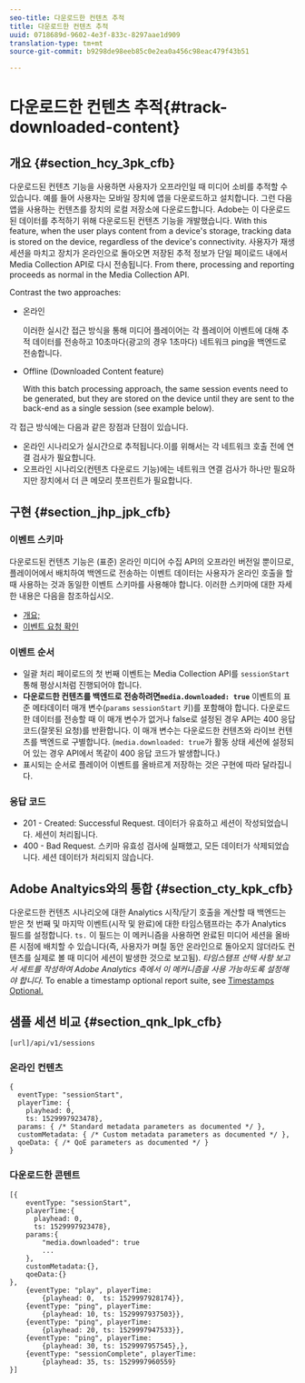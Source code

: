 ```yaml
---
seo-title: 다운로드한 컨텐츠 추적
title: 다운로드한 컨텐츠 추적
uuid: 0718689d-9602-4e3f-833c-8297aae1d909
translation-type: tm+mt
source-git-commit: b9298de98eeb85c0e2ea0a456c98eac479f43b51

---
```



# 다운로드한 컨텐츠 추적{#track-downloaded-content}

## 개요 {#section_hcy_3pk_cfb}

다운로드된 컨텐츠 기능을 사용하면 사용자가 오프라인일 때 미디어 소비를 추적할 수 있습니다. 예를 들어 사용자는 모바일 장치에 앱을 다운로드하고 설치합니다. 그런 다음 앱을 사용하는 컨텐츠를 장치의 로컬 저장소에 다운로드합니다. Adobe는 이 다운로드된 데이터를 추적하기 위해 다운로드된 컨텐츠 기능을 개발했습니다. With this feature, when the user plays content from a device's storage, tracking data is stored on the device, regardless of the device's connectivity. 사용자가 재생 세션을 마치고 장치가 온라인으로 돌아오면 저장된 추적 정보가 단일 페이로드 내에서 Media Collection API로 다시 전송됩니다. From there, processing and reporting proceeds as normal in the Media Collection API.

Contrast the two approaches:

* 온라인

   이러한 실시간 접근 방식을 통해 미디어 플레이어는 각 플레이어 이벤트에 대해 추적 데이터를 전송하고 10초마다(광고의 경우 1초마다) 네트워크 ping을 백엔드로 전송합니다.

* Offline (Downloaded Content feature)

   With this batch processing approach, the same session events need to be generated, but they are stored on the device until they are sent to the back-end as a single session (see example below).

각 접근 방식에는 다음과 같은 장점과 단점이 있습니다.
* 온라인 시나리오가 실시간으로 추적됩니다.이를 위해서는 각 네트워크 호출 전에 연결 검사가 필요합니다.
* 오프라인 시나리오(컨텐츠 다운로드 기능)에는 네트워크 연결 검사가 하나만 필요하지만 장치에서 더 큰 메모리 풋프린트가 필요합니다.

## 구현 {#section_jhp_jpk_cfb}

### 이벤트 스키마

다운로드된 컨텐츠 기능은 (표준) 온라인 미디어 수집 API의 오프라인 버전일 뿐이므로, 플레이어에서 배치하여 백엔드로 전송하는 이벤트 데이터는 사용자가 온라인 호출을 할 때 사용하는 것과 동일한 이벤트 스키마를 사용해야 합니다. 이러한 스키마에 대한 자세한 내용은 다음을 참조하십시오.
* [개요;](/help/media-collection-api/mc-api-overview.md)
* [이벤트 요청 확인](/help/media-collection-api/mc-api-impl/mc-api-validate-reqs.md)

### 이벤트 순서

* 일괄 처리 페이로드의 첫 번째 이벤트는 Media Collection API를 `sessionStart` 통해 평상시처럼 진행되어야 합니다.
* **다운로드한 컨텐츠를 백엔드로 전송하려면`media.downloaded: true`** 이벤트의 표준 메타데이터 매개 변수(`params` `sessionStart` 키)를 포함해야 합니다. 다운로드한 데이터를 전송할 때 이 매개 변수가 없거나 false로 설정된 경우 API는 400 응답 코드(잘못된 요청)를 반환합니다. 이 매개 변수는 다운로드한 컨텐츠와 라이브 컨텐츠를 백엔드로 구별합니다. (`media.downloaded: true`가 활동 상태 세션에 설정되어 있는 경우 API에서 똑같이 400 응답 코드가 발생합니다.)
* 표시되는 순서로 플레이어 이벤트를 올바르게 저장하는 것은 구현에 따라 달라집니다.

### 응답 코드

* 201 - Created: Successful Request. 데이터가 유효하고 세션이 작성되었습니다. 세션이 처리됩니다.
* 400 - Bad Request. 스키마 유효성 검사에 실패했고, 모든 데이터가 삭제되었습니다. 세션 데이터가 처리되지 않습니다.

## Adobe Analtyics와의 통합 {#section_cty_kpk_cfb}

다운로드한 컨텐츠 시나리오에 대한 Analytics 시작/닫기 호출을 계산할 때 백엔드는 받은 첫 번째 및 마지막 이벤트(시작 및 완료)에 대한 타임스탬프라는 추가 Analytics 필드를 설정합니다. `ts.` 이 필드는 이 메커니즘을 사용하면 완료된 미디어 세션을 올바른 시점에 배치할 수 있습니다(즉, 사용자가 며칠 동안 온라인으로 돌아오지 않더라도 컨텐츠를 실제로 볼 때 미디어 세션이 발생한 것으로 보고됨). _타임스탬프 선택 사항 보고서 세트를 작성하여 Adobe Analytics 측에서 이 메커니즘을 사용 가능하도록 설정해야 합니다._ To enable a timestamp optional report suite, see [Timestamps Optional.](https://docs.adobe.com/content/help/en/analytics/admin/admin-tools/timestamp-optional.html)

## 샘플 세션 비교 {#section_qnk_lpk_cfb}

```
[url]/api/v1/sessions
```

### 온라인 컨텐츠

```
{ 
  eventType: "sessionStart", 
  playerTime: { 
    playhead: 0,  
    ts: 1529997923478},  
  params: { /* Standard metadata parameters as documented */ },  
  customMetadata: { /* Custom metadata parameters as documented */ },  
  qoeData: { /* QoE parameters as documented */ } 
}
```

### 다운로드한 콘텐트

```
[{ 
    eventType: "sessionStart", 
    playerTime:{
      playhead: 0, 
      ts: 1529997923478},  
    params:{
        "media.downloaded": true
        ...
    }, 
    customMetadata:{},  
    qoeData:{} 
}, 
    {eventType: "play", playerTime:
        {playhead: 0,  ts: 1529997928174}}, 
    {eventType: "ping", playerTime:
        {playhead: 10, ts: 1529997937503}}, 
    {eventType: "ping", playerTime:
        {playhead: 20, ts: 1529997947533}}, 
    {eventType: "ping", playerTime:
        {playhead: 30, ts: 1529997957545},}, 
    {eventType: "sessionComplete", playerTime:
        {playhead: 35, ts: 1529997960559} 
}]
```

